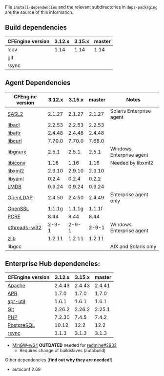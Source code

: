 File `install-dependencies` and the relevant subdirectories
in `deps-packaging` are the source of this information.


## Build dependencies

| CFEngine version | 3.12.x | 3.15.x | master |
| ---------------- | ------ | ------ | ------ |
| lcov             | 1.14   | 1.14   | 1.14   |
| git              |        |        |        |
| rsync            |        |        |        |

## Agent Dependencies

| CFEngine version                                                                 | 3.12.x | 3.15.x | master | Notes                    |
| -------------------------------------------------------------------------------- | ------ | ------ | ------ | ------------------------ |
| [SASL2](https://cyrusimap.org/mediawiki/index.php/Downloads)                     | 2.1.27 | 2.1.27 | 2.1.27 | Solaris Enterprise agent |
| [libacl](http://download.savannah.gnu.org/releases/acl/)                         | 2.2.53 | 2.2.53 | 2.2.53 |                          |
| [libattr](http://download.savannah.gnu.org/releases/attr/)                       | 2.4.48 | 2.4.48 | 2.4.48 |                          |
| [libcurl](http://curl.haxx.se/download.html)                                     | 7.70.0 | 7.70.0 | 7.68.0 |                          |
| [libgnurx](http://www.gnu.org/software/rx/rx.html)                               | 2.5.1  | 2.5.1  | 2.5.1  | Windows Enterprise agent |
| [libiconv](http://ftp.gnu.org/gnu/libiconv/)                                     | 1.16   | 1.16   | 1.16   | Needed by libxml2        |
| [libxml2](http://xmlsoft.org/sources/)                                           | 2.9.10 | 2.9.10 | 2.9.10 |                          |
| [libyaml](http://pyyaml.org/wiki/LibYAML)                                        | 0.2.4  | 0.2.4  | 0.2.2  |                          |
| [LMDB](https://github.com/LMDB/lmdb/)                                            | 0.9.24 | 0.9.24 | 0.9.24 |                          |
| [OpenLDAP](http://www.openldap.org/software/download/OpenLDAP/openldap-release/) | 2.4.50 | 2.4.50 | 2.4.49 | Enterprise agent only    |
| [OpenSSL](http://openssl.org/)                                                   | 1.1.1g | 1.1.1g | 1.1.1f |                          |
| [PCRE](http://ftp.csx.cam.ac.uk/pub/software/programming/pcre/)                  | 8.44   | 8.44   | 8.44   |                          |
| [pthreads-w32](ftp://sourceware.org/pub/pthreads-win32/)                         | 2-9-1  | 2-9-1  | 2-9-1  | Windows Enterprise agent |
| [zlib](http://www.zlib.net/)                                                     | 1.2.11 | 1.2.11 | 1.2.11 |                          |
| libgcc                                                                           |        |        |        | AIX and Solaris only     |

## Enterprise Hub dependencies:

| CFEngine version                                    | 3.12.x | 3.15.x | master |
| --------------------------------------------------- | ------ | ------ | ------ |
| [Apache](http://httpd.apache.org/)                  | 2.4.43 | 2.4.43 | 2.4.41 |
| [APR](https://apr.apache.org/)                      | 1.7.0  | 1.7.0  | 1.7.0  |
| [apr-util](https://apr.apache.org/)                 | 1.6.1  | 1.6.1  | 1.6.1  |
| [Git](https://www.kernel.org/pub/software/scm/git/) | 2.26.2 | 2.26.2 | 2.25.1 |
| [PHP](http://php.net/)                              | 7.2.30 | 7.4.5  | 7.4.2  |
| [PostgreSQL](http://www.postgresql.org/)            | 10.12  | 12.2   | 12.2   |
| [rsync](https://download.samba.org/pub/rsync/)      | 3.1.3  | 3.1.3  | 3.1.3  |

* [MinGW-w64](http://sourceforge.net/projects/mingw-w64/) **OUTDATED** needed
  for [redmine#2932](https://dev.cfengine.com/issues/2932)
  * Requires change of buildslaves (autobuild)

Other dependencies (**find out why they are needed!**)

* autoconf 2.69
